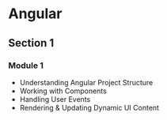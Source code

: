 # Angular

## Section 1

### Module 1

- Understanding Angular Project Structure
- Working with Components
- Handling User Events
- Rendering & Updating Dynamic UI Content
